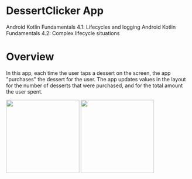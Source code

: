 # DessertClicker App
Android Kotlin Fundamentals 4.1: Lifecycles and logging
Android Kotlin Fundamentals 4.2: Complex lifecycle situations

# Overview
In this app, each time the user taps a dessert on the screen, the app "purchases" the dessert for the user. The app updates values in the layout for the number of desserts that were purchased, and for the total amount the user spent.

<img src="https://user-images.githubusercontent.com/52785343/82128814-dfedcd80-97b5-11ea-86d7-f03a5847f2f8.png" width="200">

<img src="https://user-images.githubusercontent.com/52785343/82128815-e2e8be00-97b5-11ea-9e42-8f3422ec3a4c.png" width="200">